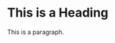 <!DOCTYPE html>
<html>
<head>
<title>Webpage test</title>
</head>
<body>

<h1>This is a Heading</h1>
<p>This is a paragraph.</p>

</body>
</html>
